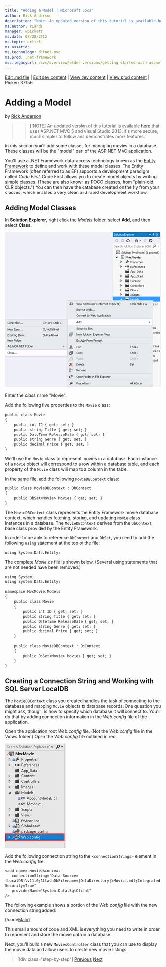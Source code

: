 ```yaml
---
title: "Adding a Model | Microsoft Docs"
author: Rick-Anderson
description: "Note: An updated version of this tutorial is available here that uses ASP.NET MVC 5 and Visual Studio 2013. It's more secure, much simpler to follow and demo..."
ms.author: riande
manager: wpickett
ms.date: 08/28/2012
ms.topic: article
ms.assetid: 
ms.technology: dotnet-mvc
ms.prod: .net-framework
msc.legacyurl: /mvc/overview/older-versions/getting-started-with-aspnet-mvc4/adding-a-model
---
```

[Edit .md file](C:\Projects\msc\dev\Msc.Www\Web.ASP\App_Data\github\mvc\overview\older-versions\getting-started-with-aspnet-mvc4\adding-a-model.md) | [Edit dev content](http://www.aspdev.net/umbraco#/content/content/edit/37149) | [View dev content](http://docs.aspdev.net/tutorials/mvc/overview/older-versions/getting-started-with-aspnet-mvc4/adding-a-model.html) | [View prod content](http://www.asp.net/mvc/overview/older-versions/getting-started-with-aspnet-mvc4/adding-a-model) | Picker: 37156

Adding a Model
====================
by [Rick Anderson](https://github.com/Rick-Anderson)

> > [!NOTE] An updated version of this tutorial is available [here](../../getting-started/introduction/getting-started.md) that uses ASP.NET MVC 5 and Visual Studio 2013. It's more secure, much simpler to follow and demonstrates more features.


In this section you'll add some classes for managing movies in a database. These classes will be the &quot;model&quot; part of the ASP.NET MVC application.

You'll use a .NET Framework data-access technology known as the [Entity Framework](https://msdn.microsoft.com/en-us/library/bb399572(VS.110).aspx) to define and work with these model classes. The Entity Framework (often referred to as EF) supports a development paradigm called *Code First*. Code First allows you to create model objects by writing simple classes. (These are also known as POCO classes, from &quot;plain-old CLR objects.&quot;) You can then have the database created on the fly from your classes, which enables a very clean and rapid development workflow.

## Adding Model Classes

In **Solution Explorer**, right click the *Models* folder, select **Add**, and then select **Class**.

![](adding-a-model/_static/image1.png)

Enter the *class* name &quot;Movie&quot;.

Add the following five properties to the `Movie` class:

    public class Movie 
    {
        public int ID { get; set; }
        public string Title { get; set; }
        public DateTime ReleaseDate { get; set; }
        public string Genre { get; set; }
        public decimal Price { get; set; }
    }

We'll use the `Movie` class to represent movies in a database. Each instance of a `Movie` object will correspond to a row within a database table, and each property of the `Movie` class will map to a column in the table.

In the same file, add the following `MovieDBContext` class:

    public class MovieDBContext : DbContext 
    {
        public DbSet<Movie> Movies { get; set; } 
    }

The `MovieDBContext` class represents the Entity Framework movie database context, which handles fetching, storing, and updating `Movie` class instances in a database. The `MovieDBContext` derives from the `DbContext` base class provided by the Entity Framework.

In order to be able to reference `DbContext` and `DbSet`, you need to add the following `using` statement at the top of the file:

    using System.Data.Entity;

The complete *Movie.cs* file is shown below. (Several using statements that are not needed have been removed.)

    using System;
    using System.Data.Entity;
    
    namespace MvcMovie.Models
    {
        public class Movie
        {
            public int ID { get; set; }
            public string Title { get; set; }        
            public DateTime ReleaseDate { get; set; }        
            public string Genre { get; set; }
            public decimal Price { get; set; }
        }
    
        public class MovieDBContext : DbContext
        {
            public DbSet<Movie> Movies { get; set; }
        }
    }

## Creating a Connection String and Working with SQL Server LocalDB

The `MovieDBContext` class you created handles the task of connecting to the database and mapping `Movie` objects to database records. One question you might ask, though, is how to specify which database it will connect to. You'll do that by adding connection information in the *Web.config* file of the application.

Open the application root *Web.config* file. (Not the *Web.config* file in the *Views* folder.) Open the *Web.config* file outlined in red.

![](adding-a-model/_static/image2.png)

Add the following connection string to the `<connectionStrings>` element in the *Web.config* file.

    <add name="MovieDBContext" 
       connectionString="Data Source=(LocalDB)\v11.0;AttachDbFilename=|DataDirectory|\Movies.mdf;Integrated Security=True" 
       providerName="System.Data.SqlClient" 
    />

The following example shows a portion of the *Web.config* file with the new connection string added:

[!code[Main](adding-a-model/samples/sample1.xml?highlight=6-9)]

This small amount of code and XML is everything you need to write in order to represent and store the movie data in a database.

Next, you'll build a new `MoviesController` class that you can use to display the movie data and allow users to create new movie listings.

>[!div class="step-by-step"] [Previous](adding-a-view.md) [Next](accessing-your-models-data-from-a-controller.md)